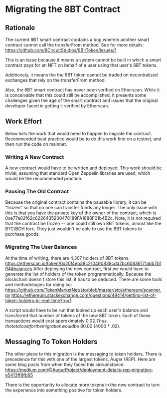 # Migrating the 8BT Contract

## Rationale

The current 8BT smart contract contains a bug wherein another smart contract cannot call the transferFrom method. See for more details: https://github.com/8CircuitStudios/8BitToken/issues/1

This is an issue because it means a system cannot be built in which a smart contract pays for an NFT on behalf of a user using that user's 8BT tokens.

Additionaly, it means the the 8BT token cannot be traded on decentralized exchanges that rely on the transferFrom method.

Also, the 8BT smart contract has never been verified on Etherscan. While it is conceivable that this could still be accomplished, it presents some challenges given the age of the smart contract and issues that the original developer faced in getting it verified by Etherscan.

## Work Effort

Below lists the work that would need to happen to migrate the contract. Recommended best practice would be to do this work first on a testnet, and then run the code on mainnet.

### Writing A New Contract

A new contract would have to be written and deployed. This work should be trivial, assuming that standard Open Zeppelin libraries are used, which would be the recommended practice. 

### Pausing The Old Contract

Because the original contract contains the pausable library, it can be "frozen" so that no one can transfer funds any longer. The only issue with this is that you have the private key of the owner of the contract, which is 0xe77a02f62c6226435930478189FA1688F01b4B2c. 
Note, it is not required that the contract be frozen -- one could still own 8BT tokens, almost like the BTC/BCH fork. They just wouldn't be able to use the 8BT tokens to purchase goods.

### Migrating The User Balances

At the time of writing, there are 4,307 holders of 8BT tokens. https://etherscan.io/token/0x20f4eb38c210490839cdd7bc60636171abb7bf94#balances After deploying the new contract, first we would have to generate the list of holders of the token programmatically. Because the blockchain doesn't store this list, it has to be deduced. 
There are some tools and methodologies for doing so: 
https://github.com/TokenMarketNet/sto/blob/master/sto/ethereum/scanner.py 
https://ethereum.stackexchange.com/questions/48414/getting-list-of-token-holders-in-real-time?rq=1

A script would have to be run that looked up each user's balance and transferred that number of tokens of the new 8BT token. Each of these transactions would cost approximately $0.02. Thus, the total cost for the migration would be ~$80.00 (4000 * .02).

## Messaging To Token Holders
The other piece to this migration is the messaging to token holders. There is precedence for this with one of the largest tokens, Auger (REP). Here are some blog posts from when they faced this circumstance:
https://medium.com/@AugurProject/deployment-details-rep-migration-e5413ff9fb65

There is the opportunity to allocate more tokens in the new contract to turn the experience into something positive for token holders.


